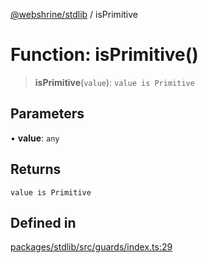 [@webshrine/stdlib](../globals.md) / isPrimitive

# Function: isPrimitive()

> **isPrimitive**(`value`): `value is Primitive`

## Parameters

• **value**: `any`

## Returns

`value is Primitive`

## Defined in

[packages/stdlib/src/guards/index.ts:29](https://github.com/webshrine/webshrine/blob/8cedc3f2efca3108f17475a5ce8404715d0d24a5/packages/stdlib/src/guards/index.ts#L29)
